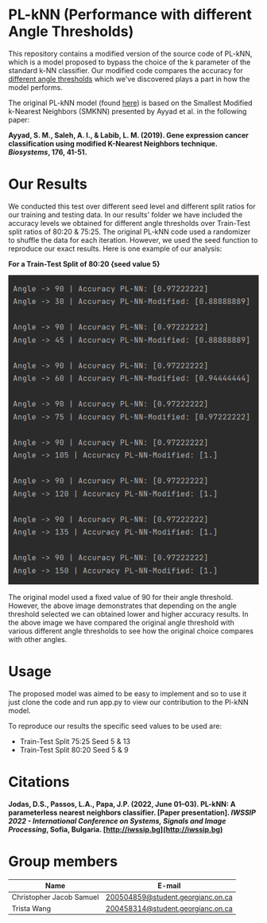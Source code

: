 # PL-kNN (Performance with different Angle Thresholds)

This repository contains a modified version of the source code of PL-kNN, which is a model proposed to bypass the choice of the k parameter of the standard k-NN classifier. Our modified
code compares the accuracy for <u>different angle thresholds</u> which we've discovered plays a part in how the model performs.

The original PL-kNN model (found [here](https://github.com/SoftwareImpacts/SIMPAC-2022-275)) is based on the Smallest Modified k-Nearest Neighbors (SMKNN) presented by Ayyad et al. in
the following paper:

**Ayyad, S. M., Saleh, A. I., & Labib, L. M. (2019). Gene expression cancer classification using modified K-Nearest Neighbors technique. *Biosystems*, 176, 41-51.**

# Our Results

We conducted this test over different seed level and different split ratios for our training and testing data. In our results' folder we have included the accuracy levels we obtained
for different angle thresholds over Train-Test split ratios of 80:20 & 75:25. The original PL-kNN code used a randomizer to shuffle the data for each iteration. However, we used the
seed function to reproduce our exact results. Here is one example of our analysis:

**For a Train-Test Split of 80:20 {seed value 5}**

![Screenshot](https://raw.githubusercontent.com/Christo77793/PL-kNN-Modified/main/Results/Dataset%20Split%2080-20/Seed%205.png)

The original model used a fixed value of 90 for their angle threshold. However, the above image demonstrates that depending on the angle threshold selected we can obtained lower and
higher accuracy results. In the above image we have compared the original angle threshold with various different angle thresholds to see how the original choice compares with other
angles.

# Usage

The proposed model was aimed to be easy to implement and so to use it just clone the code and run app.py to view our contribution to the Pl-kNN model.

To reproduce our results the specific seed values to be used are:

* Train-Test Split 75:25 Seed 5 & 13
* Train-Test Split 80:20 Seed 5 & 9

# Citations

**Jodas, D.S., Passos, L.A., Papa, J.P. (2022, June 01–03). PL-kNN: A parameterless nearest neighbors classifier. [Paper presentation]. *IWSSIP 2022 - International Conference on
Systems, Signals and Image Processing*, Sofia, Bulgaria. [http://iwssip.bg](http://iwssip.bg)**

# Group members

| Name                     | E-mail                            |
| ----------------------   | ----------------------            |
| Christopher Jacob Samuel | 200504859@student.georgianc.on.ca | 
| Trista Wang              | 200458314@student.georgianc.on.ca |

